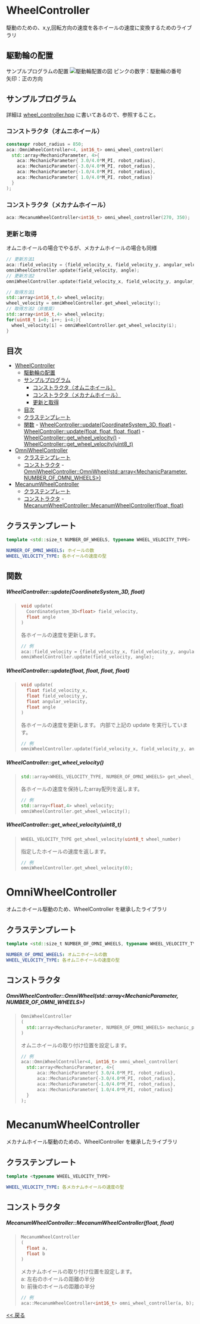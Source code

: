 # WheelController

駆動のための、x,y,回転方向の速度を各ホイールの速度に変換するためのライブラリ

## 駆動輪の配置
サンプルプログラムの配置
![駆動輪配置の図](drive_wheel_position.png "駆動輪配置")
ピンクの数字：駆動輪の番号  
矢印：正の方向  

## サンプルプログラム
詳細は [wheel_controller.hpp](..\wheel_controller.hpp) に書いてあるので、参照すること。

### コンストラクタ（オムニホイール）
```c++
constexpr robot_radius = 850;
aca::OmniWheelController<4, int16_t> omni_wheel_controller(
  std::array<MechanicParameter, 4>{
  	aca::MechanicParameter{ 3.0/4.0*M_PI, robot_radius},
  	aca::MechanicParameter{-3.0/4.0*M_PI, robot_radius},
  	aca::MechanicParameter{-1.0/4.0*M_PI, robot_radius},
  	aca::MechanicParameter{ 1.0/4.0*M_PI, robot_radius}
  }
);
```

### コンストラクタ（メカナムホイール）
```C++
aca::MecanumWheelController<int16_t> omni_wheel_controller(270, 350);
```

### 更新と取得
オムニホイールの場合でやるが、メカナムホイールの場合も同様
```c++
// 更新方法1
aca::field_velocity = {field_velocity_x, field_velocity_y, angular_velocity};
omniWheelController.update(field_velocity, angle);
// 更新方法2
omniWheelController.update(field_velocity_x, field_velocity_y, angular_velocity, angle);

// 取得方法1
std::array<int16_t,4> wheel_velocity;
wheel_velocity = omniWheelController.get_wheel_velocity();
// 取得方法2（非推奨）
std::array<int16_t,4> wheel_velocity;
for(uint8_t i=0; i++; i<4;){
  wheel_velocity[i] = omniWheelController.get_wheel_velocity(i);
}
```



## 目次
- [WheelController](#wheelcontroller)
  - [駆動輪の配置](#駆動輪の配置)
  - [サンプルプログラム](#サンプルプログラム)
    - [コンストラクタ（オムニホイール）](#コンストラクタオムニホイール)
    - [コンストラクタ（メカナムホイール）](#コンストラクタメカナムホイール)
    - [更新と取得](#更新と取得)
  - [目次](#目次)
  - [クラステンプレート](#クラステンプレート)
  - [関数](#関数)
        - [WheelController::update(CoordinateSystem_3D<float>, float)](#wheelcontrollerupdatecoordinatesystem_3dfloat-float)
        - [WheelController::update(float, float, float, float)](#wheelcontrollerupdatefloat-float-float-float)
        - [WheelController::get_wheel_velocity()](#wheelcontrollerget_wheel_velocity)
        - [WheelController::get_wheel_velocity(uint8_t)](#wheelcontrollerget_wheel_velocityuint8_t)
- [OmniWheelController](#omniwheelcontroller)
  - [クラステンプレート](#クラステンプレート-1)
  - [コンストラクタ](#コンストラクタ)
        - [OmniWheelController::OmniWheel(std::array<MechanicParameter, NUMBER_OF_OMNI_WHEELS>)](#omniwheelcontrolleromniwheelstdarraymechanicparameter-number_of_omni_wheels)
- [MecanumWheelController](#mecanumwheelcontroller)
  - [クラステンプレート](#クラステンプレート-2)
  - [コンストラクタ](#コンストラクタ-1)
        - [MecanumWheelController::MecanumWheelController(float, float)](#mecanumwheelcontrollermecanumwheelcontrollerfloat-float)

## クラステンプレート
```c++
template <std::size_t NUMBER_OF_WHEELS, typename WHEEL_VELOCITY_TYPE>
```
```yaml
NUMBER_OF_OMNI_WHEELS: ホイールの数
WHEEL_VELOCITY_TYPE: 各ホイールの速度の型
```

## 関数

##### WheelController::update(CoordinateSystem_3D<float>, float)
> ```c++
> void update(
>   CoordinateSystem_3D<float> field_velocity,
>   float angle
> )
> ```
> 各ホイールの速度を更新します。
> ```c++
> // 例
> aca::field_velocity = {field_velocity_x, field_velocity_y, angular_velocity};
> omniWheelController.update(field_velocity, angle);
> ```

##### WheelController::update(float, float, float, float)
> ```c++
> void update(
>   float field_velocity_x,
>   float field_velocity_y,
>   float angular_velocity,
>   float angle
> )
> ```
> 各ホイールの速度を更新します。
> 内部で上記の update を実行しています。
> ```c++
> // 例
> omniWheelController.update(field_velocity_x, field_velocity_y, angular_velocity, angle);
> ```

##### WheelController::get_wheel_velocity()
> ```c++
> std::array<WHEEL_VELOCITY_TYPE, NUMBER_OF_OMNI_WHEELS> get_wheel_velocity()
> ```
> 各ホイールの速度を保持したarray配列を返します。
> ```c++
> // 例
> std::array<float,4> wheel_velocity;
> omniWheelController.get_wheel_velocity();
> ```

##### WheelController::get_wheel_velocity(uint8_t)
> ```c++
> WHEEL_VELOCITY_TYPE get_wheel_velocity(uint8_t wheel_number)
> ```
> 指定したホイールの速度を返します。
> ```c++
> // 例
> omniWheelController.get_wheel_velocity(0);
> ```


# OmniWheelController

オムニホイール駆動のため、WheelController を継承したライブラリ

## クラステンプレート
```c++
template <std::size_t NUMBER_OF_OMNI_WHEELS, typename WHEEL_VELOCITY_TYPE>
```
```yaml
NUMBER_OF_OMNI_WHEELS: オムニホイールの数
WHEEL_VELOCITY_TYPE: 各オムニホイールの速度の型
```

## コンストラクタ

##### OmniWheelController::OmniWheel(std::array<MechanicParameter, NUMBER_OF_OMNI_WHEELS>)
> ```c++
> OmniWheelController
> (
>   std::array<MechanicParameter, NUMBER_OF_OMNI_WHEELS> mechanic_parameter
> ) 
> ```
> オムニホイールの取り付け位置を設定します。
> ```c++
> // 例
> aca::OmniWheelController<4, int16_t> omni_wheel_controller(
>   std::array<MechanicParameter, 4>{
>   	aca::MechanicParameter{ 3.0/4.0*M_PI, robot_radius},
>   	aca::MechanicParameter{-3.0/4.0*M_PI, robot_radius},
>   	aca::MechanicParameter{-1.0/4.0*M_PI, robot_radius},
>   	aca::MechanicParameter{ 1.0/4.0*M_PI, robot_radius}
>   }
> );
> ```


# MecanumWheelController

メカナムホイール駆動のための、WheelController を継承したライブラリ

## クラステンプレート
```c++
template <typename WHEEL_VELOCITY_TYPE>
```
```yaml
WHEEL_VELOCITY_TYPE: 各メカナムホイールの速度の型
```

## コンストラクタ

##### MecanumWheelController::MecanumWheelController(float, float)
> ```c++
> MecanumWheelController
> (
>   float a,
>   float b
> ) 
> ```
> メカナムホイールの取り付け位置を設定します。  
> a: 左右のホイールの距離の半分  
> b: 前後のホイールの距離の半分  
> ```c++
> // 例
> aca::MecanumWheelController<int16_t> omni_wheel_controller(a, b);
> ```

[<< 戻る](../README.md)